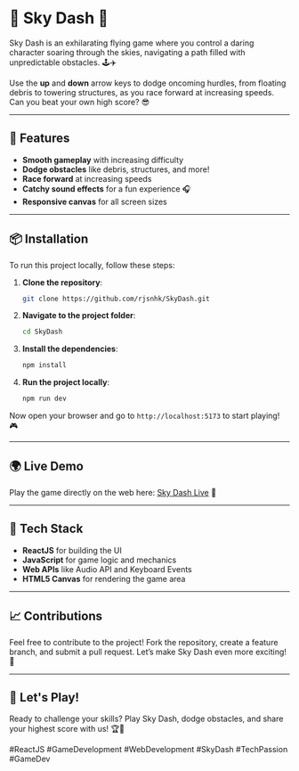 # 🌌 Sky Dash 🚀

Sky Dash is an exhilarating flying game where you control a daring character soaring through the skies, navigating a path filled with unpredictable obstacles. 🕹️✈️

Use the **up** and **down** arrow keys to dodge oncoming hurdles, from floating debris to towering structures, as you race forward at increasing speeds. Can you beat your own high score? 😎

---

## 🚀 Features
- **Smooth gameplay** with increasing difficulty
- **Dodge obstacles** like debris, structures, and more!
- **Race forward** at increasing speeds
- **Catchy sound effects** for a fun experience 🎧
- **Responsive canvas** for all screen sizes

---

## 📦 Installation

To run this project locally, follow these steps:

1. **Clone the repository**:
   ```bash
   git clone https://github.com/rjsnhk/SkyDash.git
   ```

2. **Navigate to the project folder**:
   ```bash
   cd SkyDash
   ```

3. **Install the dependencies**:
   ```bash
   npm install
   ```

4. **Run the project locally**:
   ```bash
   npm run dev
   ```

Now open your browser and go to `http://localhost:5173` to start playing! 🎮

---

## 🌍 Live Demo

Play the game directly on the web here: [Sky Dash Live](https://skydash09.vercel.app) 🌟

---

## 🔧 Tech Stack

- **ReactJS** for building the UI
- **JavaScript** for game logic and mechanics
- **Web APIs** like Audio API and Keyboard Events
- **HTML5 Canvas** for rendering the game area

---

## 📈 Contributions

Feel free to contribute to the project! Fork the repository, create a feature branch, and submit a pull request. Let’s make Sky Dash even more exciting! 🚀

---

## 👾 Let's Play!

Ready to challenge your skills? Play Sky Dash, dodge obstacles, and share your highest score with us! 🏆💬

#ReactJS #GameDevelopment #WebDevelopment #SkyDash #TechPassion #GameDev
